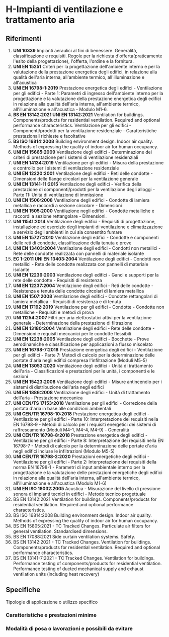 #  H-Impianti di ventilazione e trattamento aria
## Riferimenti

 1. **UNI 10339** Impianti aeraulici al fini di benessere. Generalità, classificazione e requisiti. Regole per la richiesta d'offerta(praticamente l'esito della progettazione), l'offerta, l'ordine e la fornitura.
 1. **UNI EN 15251** Criteri per la progettazione dell'ambiente interno e per la valutazione della prestazione energetica degli edifici, in relazione alla qualità dell'aria interna, all'ambiente termico, all'illuminazione e all'acustica
 1. **UNI EN 16798-1:2019** Prestazione energetica degli edifici - Ventilazione per gli edifici - Parte 1: Parametri di ingresso dell'ambiente interno per la progettazione e la valutazione della prestazione energetica degli edifici in relazione alla qualità dell'aria interna, all'ambiente termico, all'illuminazione e all'acustica - Modulo M1-6.
 1. **BS EN 13142:2021 UNI EN 13142:2021** Ventilation for buildings. Components/products for residential ventilation. Required and optional performance characteristics. Ventilazione per gli edifici - Componenti/prodotti per la ventilazione residenziale - Caratteristiche prestazionali richieste e facoltative
 1. **BS ISO 16814:2008** Building environment design. Indoor air quality. Methods of expressing the quality of indoor air for human occupancy.
 1. **UNI EN 15665:2009** Ventilazione degli edifici - Determinazione dei criteri di prestazione per i sistemi di ventilazione residenziali
 1. **UNI EN 14134:2019** Ventilazione per gli edifici - Misura della prestazione e controllo per i sistemi di ventilazione residenziale
 1. **UNI EN 12220:2001** Ventilazione degli edifici - Reti delle condotte - Dimensioni delle flange circolari per la ventilazione generale
 1. **UNI EN 13141-11:2015** Ventilazione degli edifici - Verifica della prestazione di componenti/prodotti per la ventilazione degli alloggi - Parte 11: Unità di ventilazione di immissione
 1. **UNI EN 1506:2008** Ventilazione degli edifici - Condotte di lamiera metallica e raccordi a sezione circolare - Dimensioni
 1. **UNI EN 1505:2000** Ventilazione negli edifici - Condotte metalliche e raccordi a sezione rettangolare - Dimensioni.
 1. **UNI 11541:2014** Ventilazione degli edifici - Requisiti di progettazione, installazione ed esercizio degli impianti di ventilazione e climatizzazione a servizio degli ambienti in cui sia consentito fumare
 1. **UNI EN 15727:2010** Ventilazione degli edifici - Condotte e componenti delle reti di condotte, classificazione della tenuta e prove
 1. **UNI EN 13403:2004** Ventilazione degli edifici - Condotti non metallici - Rete delle condotte realizzata con pannelli di materiale isolante
 1. **EC 1-2011 UNI EN 13403:2004** Ventilazione degli edifici - Condotti non metallici - Rete delle condotte realizzata con pannelli di materiale isolante
 1. **UNI EN 12236:2003** Ventilazione degli edifici - Ganci e supporti per la rete delle condotte - Requisiti di resistenza
 1. **UNI EN 12237:2004** Ventilazione degli edifici - Reti delle condotte - Resistenza e tenuta delle condotte circolari di lamiera metallica
 1. **UNI EN 1507:2008** Ventilazione degli edifici - Condotte rettangolari di lamiera metallica - Requisiti di resistenza e di tenuta
 1. **UNI EN 17192:2019** Ventilazione per gli edifici - Condotte - Condotte non metalliche - Requisiti e metodi di prova
 1. **UNI 11254:2007** Filtri per aria elettrostatici attivi per la ventilazione generale - Determinazione della prestazione di filtrazione
 1. **UNI EN 13180:2004** Ventilazione degli edifici - Rete delle condotte - Dimensioni e requisiti meccanici per le condotte flessibili
 1. **UNI EN 12238:2005** Ventilazione degli edifici - Bocchette - Prove aerodinamiche e classificazione per applicazioni a flusso miscelato
 1. **UNI EN 16798-7:2018** Prestazione energetica degli edifici - Ventilazione per gli edifici - Parte 7: Metodi di calcolo per la determinazione delle portate d'aria negli edifici compresa l'infiltrazione (Moduli M5-5)
 1. **UNI EN 13053:2020** Ventilazione degli edifici - Unità di trattamento dell'aria - Classificazioni e prestazioni per le unità, i componenti e le sezioni
 1. **UNI EN 15423:2008** Ventilazione degli edifici - Misure antincendio per i sistemi di distribuzione dell'aria negli edifici
 1. **UNI EN 1886:2008** Ventilazione degli edifici - Unità di trattamento dell'aria - Prestazione meccanica
 1. **UNI CEN/TS 17153:2018** Ventilazione per gli edifici - Correzione della portata d'aria in base alle condizioni ambientali
 1. **UNI CEN/TR 16798-10:2018** Prestazione energetica degli edifici - Ventilazione per gli edifici - Parte 10: Interpretazione dei requisiti nella EN 16798-9 - Metodi di calcolo per i requisiti energetici dei sistemi di raffrescamento (Moduli M4-1, M4-4, M4-9) - Generalità
 1. **UNI CEN/TR 16798-8:2018** Prestazione energetica degli edifici - Ventilazione per gli edifici - Parte 8: Interpretazione dei requisiti nella EN 16798-7 - Metodi di calcolo per la determinazione delle portate d'aria negli edifici incluse le infiltrazioni (Modulo M5-5)
 1. **UNI CEN/TR 16798-2:2020** Prestazioni energetiche degli edifici - Ventilazione per gli edifici - Parte 2: Interpretazione dei requisiti della norma EN 16798-1 - Parametri di input ambientale interno per la progettazione e la valutazione delle prestazioni energetiche degli edifici in relazione alla qualità dell'aria interna, all'ambiente termico, all'illuminazione e all'acustica (Modulo M1-6)
 1. **UNI EN ISO 16032:2005** Acustica - Misurazione del livello di pressione sonora di impianti tecnici in edifici - Metodo tecnico progettuale
 1. BS EN 13142:2021 Ventilation for buildings. Components/products for residential ventilation. Required and optional performance characteristics.
 1. BS ISO 16814:2008 Building environment design. Indoor air quality. Methods of expressing the quality of indoor air for human occupancy.
 1. BS EN 15805:2021 - TC
 Tracked Changes. Particulate air filters for general ventilation. Standardised dimensions.
 1. BS EN 17088:2021
 Side curtain ventilation systems. Safety.
 1. BS EN 13142:2021 - TC
 Tracked Changes. Ventilation for buildings. Components/products for residential ventilation. Required and optional performance characteristics.
 1. BS EN 13141-7:2021 - TC
 Tracked Changes. Ventilation for buildings. Performance testing of components/products for residential ventilation. Performance testing of ducted mechanical supply and exhaust ventilation units (including heat recovery)

## Specifiche

Tipologie di applicazione o utilizzo specifico

### Caratteristiche e prestazioni minime

### Modalità di posa o lavorazioni e possibili da evitare
